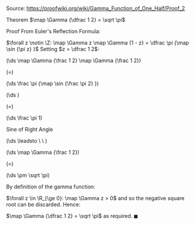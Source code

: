 # 

Source: https://proofwiki.org/wiki/Gamma_Function_of_One_Half/Proof_2

Theorem
$\map \Gamma {\dfrac 1 2} = \sqrt \pi$


Proof
From Euler's Reflection Formula:

$\forall z \notin \Z: \map \Gamma z \map \Gamma {1 - z} = \dfrac \pi {\map \sin {\pi z} }$
Setting $z = \dfrac 1 2$:














\(\ds \map \Gamma {\frac 1 2} \map \Gamma {\frac 1 2}\)

\(=\)







\(\ds \frac \pi {\map \sin {\frac \pi 2} }\)




















\(\ds \)

\(=\)







\(\ds \frac \pi 1\)





Sine of Right Angle








\(\ds \leadsto \ \ \)





\(\ds \map \Gamma {\frac 1 2}\)

\(=\)







\(\ds \pm \sqrt \pi\)









By definition of the gamma function:

$\forall z \in \R_{\ge 0}: \map \Gamma z > 0$
and so the negative square root can be discarded.
Hence:

$\map \Gamma {\dfrac 1 2} = \sqrt \pi$
as required.
$\blacksquare$





